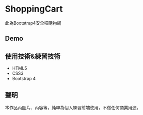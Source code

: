 # ShoppingCart
此為Bootstrap4安全喵購物網
## Demo

## 使用技術&練習技術
- HTML5
- CSS3
- Bootstrap 4
## 聲明
本作品內圖片、內容等，純粹為個人練習前端使用，不做任何商業用途。
